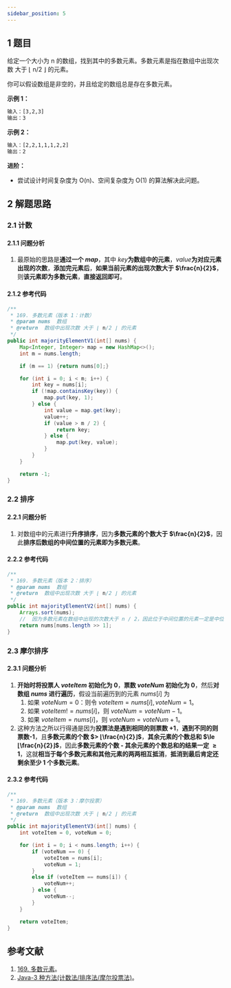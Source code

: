 ```yaml
---
sidebar_position: 5
---
```


## 1 题目

给定一个大小为 n 的数组，找到其中的多数元素。多数元素是指在数组中出现次数 大于 ⌊ n/2 ⌋ 的元素。

你可以假设数组是非空的，并且给定的数组总是存在多数元素。

**示例 1：**

```txt
输入：[3,2,3]
输出：3
```

**示例 2：**

```txt
输入：[2,2,1,1,1,2,2]
输出：2
```

**进阶：**

* 尝试设计时间复杂度为 O(n)、空间复杂度为 O(1) 的算法解决此问题。

## 2 解题思路

### 2.1 计数

#### 2.1.1 问题分析

1. 最原始的思路是**通过一个 $map$**，其中 $key$**为数组中的元素**，$value$**为对应元素出现的次数**，**添加完元素后**，**如果当前元素的出现次数大于 $\frac{n}{2}$**，则**该元素即为多数元素**，**直接返回即可**。

#### 2.1.2 参考代码

```java
/**
 * 169. 多数元素（版本 1：计数）
 * @param nums  数组
 * @return  数组中出现次数 大于 ⌊ n/2 ⌋ 的元素
 */
public int majorityElementV1(int[] nums) {
    Map<Integer, Integer> map = new HashMap<>();
    int m = nums.length;

    if (m == 1) {return nums[0];}

    for (int i = 0; i < m; i++) {
        int key = nums[i];
        if (!map.containsKey(key)) {
            map.put(key, 1);
        } else {
            int value = map.get(key);
            value++;
            if (value > m / 2) {
                return key;
            } else {
                map.put(key, value);
            }
        }
    }

    return -1;
}
```

### 2.2 排序

#### 2.2.1 问题分析

1. 对数组中的元素进行**升序排序**，因为**多数元素的个数大于 $\frac{n}{2}$**，因此**排序后数组的中间位置的元素即为多数元素**。

#### 2.2.2 参考代码

```java
/**
 * 169. 多数元素（版本 2：排序）
 * @param nums  数组
 * @return  数组中出现次数 大于 ⌊ n/2 ⌋ 的元素
 */
public int majorityElementV2(int[] nums) {
    Arrays.sort(nums);
    //  因为多数元素在数组中出现的次数大于 n / 2，因此位于中间位置的元素一定是中位数
    return nums[nums.length >> 1];
}
```

### 2.3 摩尔排序

#### 2.3.1 问题分析

1. **开始时将投票人 $voteItem$ 初始化为 0**，**票数 $voteNum$ 初始化为 0**，然后**对数组 $nums$ 进行遍历**，假设当前遍历到的元素 $nums[i]$ 为
   1. 如果 $voteNum = 0$：则令 $voteItem = nums[i], voteNum = 1$。
   2. 如果 $voteItem != nums[i]$，则 $voteNum = voteNum - 1$。
   3. 如果 $voteItem = nums[i]$，则 $voteNum = voteNum + 1$。
2. 这种方法之所以行得通是因为**投票法是遇到相同的则票数 +1**，**遇到不同的则票数-1**，且**多数元素的个数 $> ⌊\frac{n}{2}⌋$**，**其余元素的个数总和 $\le ⌊\frac{n}{2}⌋$**，因此**多数元素的个数 - 其余元素的个数总和的结果一定 $\ge1$**，这就**相当于每个多数元素和其他元素的两两相互抵消**，**抵消到最后肯定还剩余至少 1 个多数元素**。

#### 2.3.2 参考代码

```java
/**
 * 169. 多数元素（版本 3：摩尔投票）
 * @param nums  数组
 * @return  数组中出现次数 大于 ⌊ n/2 ⌋ 的元素
 */
public int majorityElementV3(int[] nums) {
    int voteItem = 0, voteNum = 0;

    for (int i = 0; i < nums.length; i++) {
        if (voteNum == 0) {
            voteItem = nums[i];
            voteNum = 1;
        }
        else if (voteItem == nums[i]) {
            voteNum++;
        } else {
            voteNum--;
        }
    }

    return voteItem;
}
```

## 参考文献

1. [169. 多数元素](https://leetcode-cn.com/problems/majority-element)。
2. [ Java-3 种方法(计数法/排序法/摩尔投票法)](https://leetcode-cn.com/problems/majority-element/solution/3chong-fang-fa-by-gfu-2)。


